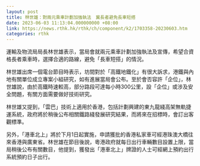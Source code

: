 ```yaml
---
layout: post
title: 林世雄：對兩元乘車計劃加強執法　冀長者避免長車短搭
date: 2023-06-03 11:13:04.000000000 +08:00
link: https://news.rthk.hk/rthk/ch/component/k2/1703358-20230603.htm
categories: rthk
---
```


運輸及物流局局長林世雄表示，當局會就兩元乘車計劃加強執法及宣傳，希望合資格長者乘車時，選擇合適的路線，避免「長車短搭」的情況。

林世雄出席一個電台節目時表示，坊間對於「高鐵地鐵化」有很大訴求，港鐵與內地有關單位成立專案小組研究，如有進展當局會公布。至於會否容許「企位」，林世雄說，由於高鐵時速較高，部分路段可達每小時300公里，設「企位」或涉及安全問題，有關方面需要做好技術研究。

林世雄又提到，「雲巴」技術上適用於香港，包括計劃興建的東九龍綫高架無軌捷運系統，政府將於稍後公布相關鐵路綫發展研究結果，而將來在招標時，會訂出客觀標準。

另外，「港車北上」將於下月1日起實施，申請獲批的香港私家車可經港珠澳大橋往來香港與廣東省。林世雄在節目後說，粵港政府就每日出行車輛數目設置上限，當局稍後公布有關數目，他提到，獲發出「港車北上」牌證的人士可經網上預約出行系統預約日子出行。
